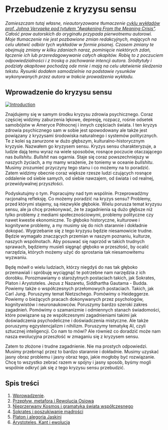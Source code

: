 # Przebudzenie z kryzysu sensu

_Zamieszczam tutaj własne, nieautoryzowane tłumaczenie [cyklu wykładów prof. Johna Vervaeke pod tytułem "Awakening From the Meaning Crisis"](https://youtube.com/playlist?list=PLND1JCRq8Vuh3f0P5qjrSdb5eC1ZfZwWJ). Całość praw autorskich do oryginału przypada pierwotnemu autorowi. Moje tłumaczenie nie jest pozbawione zmian redakcyjnych, mających na celu ułatwić odbiór tych wykładów w formie pisanej. Czasem zmiany te obejmują zmiany w kilku zdaniach naraz, pominięcie niektórych zdań, łączenie ich lub przeredagowywanie całych akapitów. Robię to z poczuciem odpowiedzialności i z troską o zachowanie intencji autora. Śródtytuły i podziały akapitowe pochodzą ode mnie i mają na celu ułatwienie śledzenia tekstu. Rysunki dodałem samodzielnie na podstawie rysunków wykonywanych przez autora w trakcie prowadzenia wykładu._

## Wprowadzenie do kryzysu sensu

[![Introduction](http://img.youtube.com/vi/ncd6q9uIEdw/0.jpg)](http://www.youtube.com/watch?v=ncd6q9uIEdw "Introduction")

Znajdujemy się w samym środku kryzysu zdrowia psychicznego. Coraz częściej widzimy zaburzenia lękowe, depresję, rozpacz, rośnie odsetek samobójstw w Ameryce Północnej i innych częściach świata. I ten kryzys zdrowia psychicznego sam w sobie jest spowodowany ale także jest powiązany z kryzysami środowiska naturalnego i systemów politycznych. Te z kolei są zanurzone w dużo głębszym, kulturalno-historycznym kryzysie. Nazwałem go kryzysem sensu. Kryzys sensu charakteryzuje, a ludzie dają temu wyraz na wiele sposobów, rosnące poczucie otaczającego nas _bullshitu_. _Bullshit_ nas ogarnia. Staje się coraz powszechniejszy w naszych życiach, a my mamy wrażenie, że toniemy w oceanie _bullshitu_. Musimy zrozumieć przyczyny tego stanu i co możemy na to poradzić. Zatem widzimy obecnie coraz większe rzesze ludzi czujących rosnące oddalenie od siebie samych, od siebie nawzajem, od świata i od realnej, przewidywalnej przyszłości.

Podyskutujmy o tym. Popracujmy nad tym wspólnie. Przeprowadźmy racjonalną refleksję. Co możemy poradzić na kryzys sensu? Problemy, przed którymi stajemy, są niezwykle głębokie. Wielu porusza temat kryzysu sensu, ale ja chcę przekonywać, że te zagadnienia są dużo głębsze niż tylko problemy z mediami społecznościowymi, problemy polityczne czy nawet kwestie ekonomiczne. To głęboko historyczne, kulturowe i kognitywne problemy, a my musimy się do nich starannie i dokładnie dokopać. Wygrzebanie się z tego kryzysu będzie niesamowicie trudne. Będzie wymagało znaczących przemian w naszym poznaniu, kulturze, naszych wspólnotach. Aby posuwać się naprzód w takich trudnych sprawach, będziemy musieli sięgnąć głęboko w przeszłość, by ocalić narzędzia, których możemy użyć do sprostania tak niesamowitemu wyzwaniu.

Będę mówił o wielu ludziach, którzy niegdyś do nas tak głęboko przemawiali i spróbuję wyciągnąć te potrzebne nam narzędzia z ich dorobku. Porozmawiamy o starożytnych postaciach takich, jak Sokrates, Platon i Arystoteles. Jezus z Nazaretu, Siddhartha Gautama - Budda. Powiemy także o współczesnych przełomowych postaciach. Takich, jak Carl Jung. Poruszymy temat Nietzschego. Pomówimy o Heideggerze. Powiemy o bieżących pracach dokonywanych przez psychologów, kognitywistów i neuronaukowców. Poruszymy bardzo szeroki zakres zagadnień. Pomówimy o szamanizmie i odmiennych stanach świadomości, które powiązane są ze współczesnymi zagadnieniami takimi jak doświadczenia psychodeliczne i doświadczenia mistyczne. Ale także poruszymy egzystencjalizm i nihilizm. Poruszymy tematykę AI, czyli sztucznej inteligencji. Co nam to mówi? Ale również co doradzić może nam nasza ewolucyjna przeszłość w zmaganiu się z kryzysem sensu.

Zatem to złożone i trudne zagadnienie. Nie ma prostych odpowiedzi. Musimy przebrnąć przez to bardzo starannie i dokładnie. Musimy uzyskać jasny obraz problemu i jasny obraz tego, jakie mogłoby być rozwiązanie. Chcę to wszystko zebrać razem w spójny i jasny sposób, byśmy mogli wspólnie odkryć jak się z tego kryzysu sensu przebudzić.

## Spis treści

1. [Wprowadzenie](ep-01-wprowadzenie.md).
2. [Przepływ, metafora i Rewolucja Osiowa](ep-02-przeplyw-metafora-i-rewolucja-osiowa.md)
3. [Nieprzerwany Kosmos i gramatyka świata współczesnego](ep-03-nieprzerwany-kosmos-i-gramatyka-swiata-wspolczesnego.md)
4. [Sokrates i poszukiwanie mądrości](ep-04-sokrates-i-poszukiwanie-madrosci.md)
5. [Platon i alegoria Jaskini](ep-05-platon-i-alegoria-jaskini.md)
6. [Arystoteles, Kant i ewolucja](ep-06-arystoteles-kant-i-ewolucja.md)
